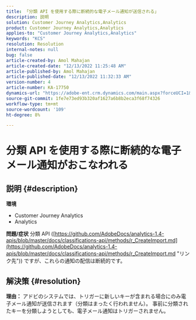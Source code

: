 ```yaml
---
title: 「分類 API を使用する際に断続的な電子メール通知が送信される」
description: 説明
solution: Customer Journey Analytics,Analytics
product: Customer Journey Analytics,Analytics
applies-to: "Customer Journey Analytics,Analytics"
keywords: "KCS"
resolution: Resolution
internal-notes: null
bug: false
article-created-by: Amol Mahajan
article-created-date: "12/13/2022 11:25:48 AM"
article-published-by: Amol Mahajan
article-published-date: "12/13/2022 11:32:33 AM"
version-number: 4
article-number: KA-17750
dynamics-url: "https://adobe-ent.crm.dynamics.com/main.aspx?forceUCI=1&pagetype=entityrecord&etn=knowledgearticle&id=6d00fbe0-d87a-ed11-81ac-6045bd006239"
source-git-commit: 1fe7e73ed93b320af1627a6b8b2eca3f68f74326
workflow-type: tm+mt
source-wordcount: '109'
ht-degree: 8%

---
```


# 分類 API を使用する際に断続的な電子メール通知がおこなわれる

## 説明 {#description}

<b>環境</b>
- Customer Journey Analytics
- Analytics



<b>問題/症状</b>
分類 API ([https://github.com/AdobeDocs/analytics-1.4-apis/blob/master/docs/classifications-api/methods/r_CreateImport.md](https://github.com/AdobeDocs/analytics-1.4-apis/blob/master/docs/classifications-api/methods/r_CreateImport.md "リンク先")) ですが、これらの通知の配信は断続的です。


## 解決策 {#resolution}

<b>理由：</b>
アドビのシステムでは、トリガーに新しいキーが含まれる場合にのみ電子メール通知が送信されます（分類はまったく行われません）。 事前に分類されたキーを分類しようとしても、電子メール通知はトリガーされません。
